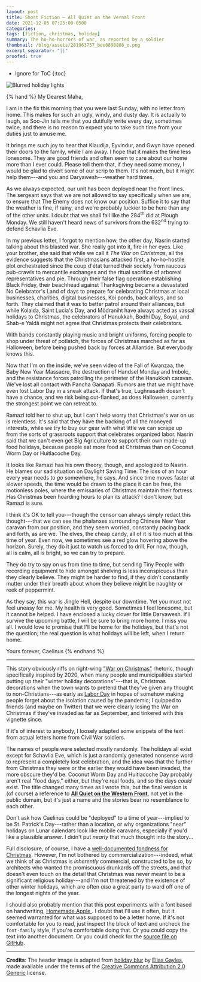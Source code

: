```yaml
---
layout: post
title: Short Fiction — All Quiet on the Vernal Front
date: 2021-12-05 07:25:00-0500
categories:
tags: [fiction, christmas, holiday]
summary: The ho-ho-horrors of war, as reported by a soldier
thumbnail: /blog/assets/281963757_bee0898808_o.png
excerpt_separator: "||"
proofed: true
---
```


* Ignore for ToC
{:toc}

![Blurred holiday lights](/blog/assets/281963757_bee0898808_o.png "The holidays are mostly a blur for most people, anyway.")

{% hand %}
My Dearest Maha,

I am in the fix this morning that you were last Sunday, with no letter from home. This makes for such an ugly, windy, and dusty day.  It is actually to laugh, as Soo-Jin tells me that you dutifully write every day, sometimes twice, and there is no reason to expect you to take such time from your duties just to amuse me.

It brings me such joy to hear that Klaudija, Eyvindur, and Gwyn have opened their doors to the family, while I am away.  I hope that it makes the time less lonesome.  They are good friends and often seem to care about our home more than I ever could.  Please tell them that, if they need some money, I would be glad to divert some of our scrip to them.  It's not much, but it might help them---and you and Daryawesh---weather hard times.

As we always expected, our unit has been deployed near the front lines.  The sergeant says that we are not allowed to say specifically when we are, to ensure that The Enemy does not know our position.  Suffice it to say that the weather is fine, if rainy, and we're probably luckier to be here than any of the other units.  I doubt that we shall fall like the 284<sup>th</sup> did at Plough Monday.  We still haven't heard news of survivors from the 632<sup>nd</sup> trying to defend Schavlia Eve.

In my previous letter, I forgot to mention how, the other day, Nasrin started talking about this blasted war.  She really got into it, fire in her eyes.  Like your brother, she said that while we call it *The War on Christmas*, all the evidence suggests that the Christmasians attacked first, a ho-ho-hostile plot orchestrated since the coup d'état turned their society from raucous pub-crawls to mercantile exchanges and the ritual sacrifice of arboreal representatives and pie.  Through their false flag operation establishing Black Friday, their beachhead against Thanksgiving became a devastated No Celebrator's Land of days to prepare for celebrating Christmas at local businesses, charities, digital businesses, Koi ponds, back alleys, and so forth.  They claimed that it was to better patrol around their alliances, but while Kolaida, Saint Lucia's Day, and Mōdraniht have always acted as vassal holidays to Christmas, the celebrators of Hanukkah, Bodhi Day, Soyal, and Shab-e Yaldā might not agree that Christmas protects their celebrators.

With bands constantly playing music and bright uniforms, forcing people to shop under threat of potlatch, the forces of Christmas marched as far as Halloween, before being pushed back by forces at Allantide.  But everybody knows this.

Now that I'm on the inside, we've seen video of the Fall of Kwanzaa, the Baby New Year Massacre, the destruction of Handsel Monday and Imbolc, and the resistance forces patrolling the perimeter of the Hanukkah caravan.  We've lost all contact with Pancha Ganapati.  Rumors are that we might have even lost Labor Day in a sneak attack.  If that's true, Lughnasadh doesn't have a chance, and we risk being out-flanked, as does Halloween, currently the strongest point we can retreat to.

Ramazi told her to shut up, but I can't help worry that Christmas's war on us is relentless.  It's said that they have the backing of all the moneyed interests, while we try to buy our gear with what little we can scrape up from the sorts of grassroots support that celebrates organized labor.  Nasrin said that we can't even get Big Agriculture to support their own made-up food holidays, because people eat more food at Christmas than on Coconut Worm Day or Huitlacoche Day.

It looks like Ramazi has his own theory, though, and apologized to Nasrin.  He blames our sad situation on Daylight Saving Time.  The loss of an hour every year needs to *go* somewhere, he says.  And since time moves faster at slower speeds, the time would be drawn to the place it can be free, the motionless poles, where the emissaries of Christmas maintain their fortress.  Has Christmas been hoarding hours to plan its attack?  I don't know, but Ramazi is sure.

I think it's OK to tell you---though the censor can always simply redact this thought---that we can see the phalanxes surrounding Chinese New Year caravan from our position, and they seem worried, constantly pacing back and forth, as are we.  The elves, the cheap candy, all of it is too much at this time of year.  Even now, we sometimes see a red glow hovering above the horizon.  Surely, they do it just to watch us forced to drill.  For now, though, all is calm, all is bright, so we can try to prepare.

They do try to spy on us from time to time, but sending Tiny People with recording equipment to hide amongst shelving is less inconspicuous than they clearly believe.  They might be harder to find, if they didn't constantly mutter under their breath about whom they believe might be naughty or reek of peppermint.

As they say, this war is Jingle Hell, despite our downtime.  Yet you must not feel uneasy for me.  My health is very good.  Sometimes I feel lonesome, but it cannot be helped.  I have enclosed a lucky clover for little Daryawesh.  If I survive the upcoming battle, I will be sure to bring more home.  I miss you all.  I would love to promise that I'll be home for the holidays, but that's not the question; the real question is what holidays will be left, when I return home.

Yours forever,
Caelinus
{% endhand %}

* * *

This story obviously riffs on right-wing ["War on Christmas"](https://en.wikipedia.org/wiki/Christmas_controversies#United_States) rhetoric, though specifically inspired by 2020, when many people and municipalities started putting up their "winter holiday decorations"---that is, Christmas decorations when the town wants to pretend that they've given any thought to non-Christians---as early as [Labor Day](https://en.wikipedia.org/wiki/Labor_Day) in hopes of somehow making people forget about the isolation caused by the pandemic; I quipped to friends (and maybe on Twitter) that we were clearly losing the War on Christmas if they've invaded as far as September, and tinkered with this vignette since.

If it's of interest to anybody, I loosely adapted some snippets of the text from actual letters home from Civil War soldiers.

The names of people were selected mostly randomly.  The holidays all exist except for Schavlia Eve, which is just a randomly generated nonsense word to represent a completely lost celebration, and the idea was that the further from Christmas they were or the earlier they would have been invaded, the more obscure they'd be.  Coconut Worm Day and Huitlacoche Day probably aren't real "food days," either, but they're real foods, and so the days *could* exist.  The title changed many times as I wrote this, but the final version is (of course) a reference to [**All Quiet on the Western Front**](https://en.wikipedia.org/wiki/All_Quiet_on_the_Western_Front), not yet in the public domain, but it's just a name and the stories bear no resemblance to each other.

Don't ask how Caelinus could be "deployed" to a time of year---implied to be St. Patrick's Day---rather than a location, or why organizations "near" holidays on Lunar calendars look like mobile caravans, especially if you'd like a plausible answer.  I didn't put *nearly* that much thought into the story...

Full disclosure, of course, I have a [well-documented fondness for Christmas](https://john.colagioia.net/blog/holiday/2019/12/23/christmas.html).  However, I'm not bothered by commercialization---indeed, what we think of as Christmas is *inherently* commercial, constructed to be so, by architects who wanted the promiscuous drunkards off the streets, and that doesn't even touch on the detail that Christmas was never meant to be a significant religious holiday---and I'm not threatened by the existence of other winter holidays, which are often *also* a great party to ward off one of the longest nights of the year.

I should also probably mention that this post experiments with a font based on handwriting, [Homemade Apple <i class="fab fa-google"></i>](https://fonts.google.com/specimen/Homemade+Apple).  I doubt that I'll use it often, but it seemed warranted for what was supposed to be a letter home.  If it's not comfortable for you to read, just inspect the block of text and uncheck the `font-family` style, if you're comfortable doing that.  Or you could copy the text into another document.  Or you could check for the [source file on GitHub](https://github.com/jcolag/entropy-arbitrage).

* * *

**Credits**:  The header image is adapted from [holiday blur](https://www.flickr.com/photos/elias_daniel/281963757/) by [Elias Gayles](https://www.flickr.com/photos/elias_daniel/), made available under the terms of the [Creative Commons Attribution 2.0 Generic](https://creativecommons.org/licenses/by/2.0/) license.
